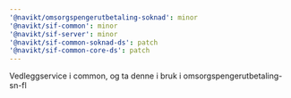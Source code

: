 ```yaml
---
'@navikt/omsorgspengerutbetaling-soknad': minor
'@navikt/sif-common': minor
'@navikt/sif-server': minor
'@navikt/sif-common-soknad-ds': patch
'@navikt/sif-common-core-ds': patch
---
```


Vedleggservice i common, og ta denne i bruk i omsorgspengerutbetaling-sn-fl

